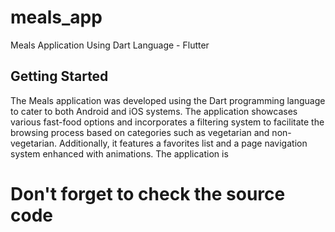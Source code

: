 # meals_app

Meals Application Using Dart Language - Flutter

## Getting Started

The Meals application was developed using the Dart programming language to cater to both Android and iOS systems. The application showcases various fast-food options and incorporates a filtering system to facilitate the browsing process based on categories such as vegetarian and non-vegetarian. Additionally, it features a favorites list and a page navigation system enhanced with animations. The application is 

# Don't forget to check the source code
